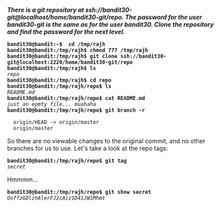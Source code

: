 ***There is a git repository at ssh://bandit30-git@localhost/home/bandit30-git/repo. The password for the user bandit30-git is the same as for the user bandit30. Clone the repository and find the password for the next level.***  

**`bandit30@bandit:~$  cd /tmp/rajh`**  
**`bandit30@bandit:/tmp/rajh$ chmod 777 /tmp/rajh`**  
**`bandit30@bandit:/tmp/rajh$ git clone ssh://bandit30-git@localhost:2220/home/bandit30-git/repo`**  
**`bandit30@bandit:/tmp/rajh$ ls`**  
*`repo`*  
**`bandit30@bandit:/tmp/rajh$ cd repo`**  
**`bandit30@bandit:/tmp/rajh/repo$ ls`**  
*`README.md`*  
**`bandit30@bandit:/tmp/rajh/repo$ cat README.md`**  
*`just an epmty file... muahaha`*  
**`bandit30@bandit:/tmp/rajh/repo$ git branch -r`**  
```
  origin/HEAD -> origin/master
  origin/master
```

So there are no viewable changes to the original commit, and no other branches for us to use. Let's take a look at the repo tags:

**`bandit30@bandit:/tmp/rajh/repo$ git tag`**  
*`secret`*  

Hmmmm...

**`bandit30@bandit:/tmp/rajh/repo$ git show secret`**  
*`OoffzGDlzhAlerFJ2cAiz1D41JW1Mhmt`*
